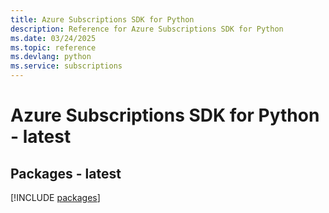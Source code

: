 ```yaml
---
title: Azure Subscriptions SDK for Python
description: Reference for Azure Subscriptions SDK for Python
ms.date: 03/24/2025
ms.topic: reference
ms.devlang: python
ms.service: subscriptions
---
```

# Azure Subscriptions SDK for Python - latest
## Packages - latest
[!INCLUDE [packages](subscriptions-index.md)]